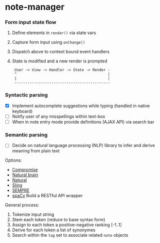 #   note-manager

### Form input state flow
1. Define elements in `render()` via state vars
2. Capture form input using `onChange()`
3. Dispatch above to context bound event handlers
4. State is modified and a new render is prompted

        User -> View -> Handler -> State -> Render -
        ^                                          |
        |                                          |
        --------------------------------------------

### Syntactic parsing
- [x] Implement autocomplete suggestions while typing (handled in native keyboard)
- [ ] Notify user of any misspellings within text-box
- [ ] When in note entry mode provide definitions (AJAX API) via search bar

### Semantic parsing
- [ ] Decide on natural language processing (NLP) library to infer and derive meaning from plain text

Options:
* [Compromise](https://github.com/spencermountain/compromise)
* [Natural brain](https://github.com/mysamai/natural-brain)
* [Natural](https://github.com/NaturalNode/natural)
* [Sling](https://github.com/google/sling)
* [SEMPRE](https://github.com/stanfordnlp/sempre-plot)
* [spaCy](https://spacy.io/) Build a RESTful API wrapper

General process:
1. Tokenize input string
2. Stem each token (reduce to base syntax form)
3. Assign to each token a positive-negative ranking [-1..1]
4. Derive for each token a list of synonymes
5. Search within the `tag` set to associate related `note` objects
